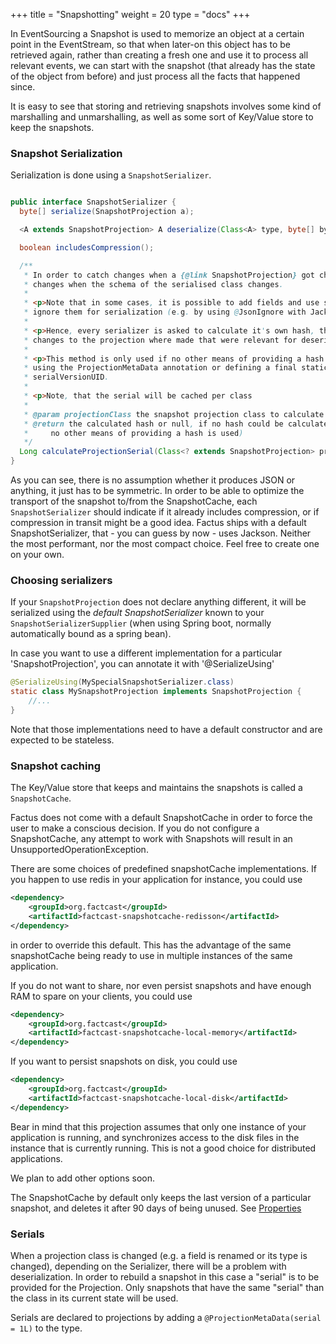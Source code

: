 +++
title = "Snapshotting"
weight = 20
type = "docs"
+++

In EventSourcing a Snapshot is used to memorize an object at a certain point in the EventStream, so that when later-on this object has to be retrieved again,
rather than creating a fresh one and use it to process all relevant events, we can start with the snapshot (that already has the state of the object from before)
and just process all the facts that happened since.

It is easy to see that storing and retrieving snapshots involves some kind of marshalling and unmarshalling, as well as some sort of Key/Value store to keep the snapshots.

### Snapshot Serialization

Serialization is done using a `SnapshotSerializer`.

```java

public interface SnapshotSerializer {
  byte[] serialize(SnapshotProjection a);

  <A extends SnapshotProjection> A deserialize(Class<A> type, byte[] bytes);

  boolean includesCompression();

  /**
   * In order to catch changes when a {@link SnapshotProjection} got changed, calculate a hash that
   * changes when the schema of the serialised class changes.
   *
   * <p>Note that in some cases, it is possible to add fields and use serializer-specific means to
   * ignore them for serialization (e.g. by using @JsonIgnore with Jackson).
   *
   * <p>Hence, every serializer is asked to calculate it's own hash, that should only change in case
   * changes to the projection where made that were relevant for deserialization.
   *
   * <p>This method is only used if no other means of providing a hash is used. Alternatives are
   * using the ProjectionMetaData annotation or defining a final static long field called
   * serialVersionUID.
   *
   * <p>Note, that the serial will be cached per class
   *
   * @param projectionClass the snapshot projection class to calculate the hash for
   * @return the calculated hash or null, if no hash could be calculated (makes snapshotting fail if
   *     no other means of providing a hash is used)
   */
  Long calculateProjectionSerial(Class<? extends SnapshotProjection> projectionClass);
}
```

As you can see, there is no assumption whether it produces JSON or anything, it just has to be symmetric. In order to be able to optimize the transport of the snapshot to/from the SnapshotCache, each `SnapshotSerializer` should indicate if it already includes compression, or if compression in transit might be a good idea.
Factus ships with a default SnapshotSerializer, that - you can guess by now - uses Jackson. Neither the most performant, nor the most compact choice. Feel free to create one on your own.

### Choosing serializers

If your `SnapshotProjection` does not declare anything different, it will be serialized using the _default SnapshotSerializer_ known to your `SnapshotSerializerSupplier` (when using Spring boot, normally automatically bound as a spring bean).

In case you want to use a different implementation for a particular 'SnapshotProjection', you can annotate it with '@SerializeUsing'

```java
@SerializeUsing(MySpecialSnapshotSerializer.class)
static class MySnapshotProjection implements SnapshotProjection {
    //...
}
```

Note that those implementations need to have a default constructor and are expected to be stateless.

### Snapshot caching

The Key/Value store that keeps and maintains the snapshots is called a `SnapshotCache`.

Factus does not come with a default SnapshotCache in order to force the user to make a conscious decision.
If you do not configure a SnapshotCache, any attempt to work with Snapshots will result in an UnsupportedOperationException.

There are some choices of predefined snapshotCache implementations.
If you happen to use redis in your application for instance, you could use

```xml
<dependency>
    <groupId>org.factcast</groupId>
    <artifactId>factcast-snapshotcache-redisson</artifactId>
</dependency>
```

in order to override this default.
This has the advantage of the same snapshotCache being ready to use in multiple instances of the same application.

If you do not want to share, nor even persist snapshots and have enough RAM to spare on your clients, you could use

```xml
<dependency>
    <groupId>org.factcast</groupId>
    <artifactId>factcast-snapshotcache-local-memory</artifactId>
</dependency>
```

If you want to persist snapshots on disk, you could use

```xml
<dependency>
    <groupId>org.factcast</groupId>
    <artifactId>factcast-snapshotcache-local-disk</artifactId>
</dependency>
```

Bear in mind that this projection assumes that only one instance of your application is running, and synchronizes
access to the disk files in the instance that is currently running.
This is not a good choice for distributed applications.

We plan to add other options soon.

The SnapshotCache by default only keeps the last version of a particular snapshot, and deletes it after 90 days of being unused.
See [Properties](/setup/properties)

### Serials

When a projection class is changed (e.g. a field is renamed or its type is changed), depending on the Serializer, there will be a problem with deserialization.
In order to rebuild a snapshot in this case a "serial" is to be provided for the Projection.
Only snapshots that have the same "serial" than the class in its current state will be used.

Serials are declared to projections by adding a `@ProjectionMetaData(serial = 1L)` to the type.
